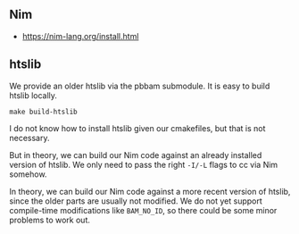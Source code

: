 ## Nim
* https://nim-lang.org/install.html

## htslib
We provide an older htslib via the pbbam submodule.
It is easy to build htslib locally.

	make build-htslib

I do not know how to install htslib given our cmakefiles,
but that is not necessary.

But in theory, we can build our Nim code
against an already installed version
of htslib. We only need to pass the right `-I/-L` flags to cc
via Nim somehow.

In theory, we can build our Nim code against a more recent
version of htslib, since the older parts are usually not
modified. We do not yet support compile-time modifications
like `BAM_NO_ID`, so there could be some minor problems to work out.
